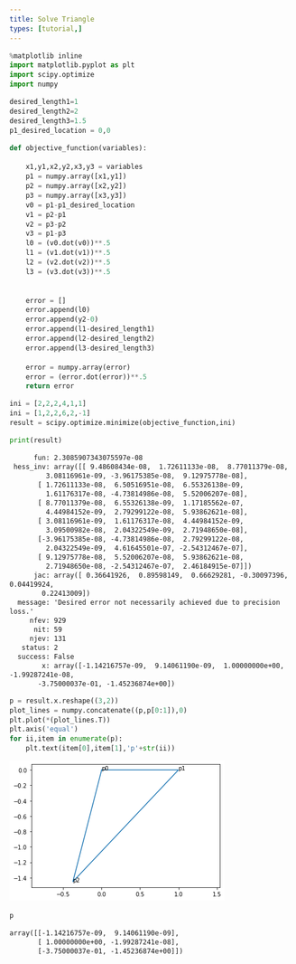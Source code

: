 ```yaml
---
title: Solve Triangle
types: [tutorial,] 
---
```



```python
%matplotlib inline
import matplotlib.pyplot as plt
import scipy.optimize
import numpy
```


```python
desired_length1=1 
desired_length2=2
desired_length3=1.5
p1_desired_location = 0,0
```


```python
def objective_function(variables):

    x1,y1,x2,y2,x3,y3 = variables
    p1 = numpy.array([x1,y1])
    p2 = numpy.array([x2,y2])
    p3 = numpy.array([x3,y3])
    v0 = p1-p1_desired_location
    v1 = p2-p1
    v2 = p3-p2
    v3 = p1-p3
    l0 = (v0.dot(v0))**.5
    l1 = (v1.dot(v1))**.5
    l2 = (v2.dot(v2))**.5
    l3 = (v3.dot(v3))**.5
    
    
    error = []
    error.append(l0)
    error.append(y2-0)
    error.append(l1-desired_length1)
    error.append(l2-desired_length2)
    error.append(l3-desired_length3)
    
    error = numpy.array(error)
    error = (error.dot(error))**.5
    return error    
```


```python
ini = [2,2,2,4,1,1]
ini = [1,2,2,6,2,-1]
result = scipy.optimize.minimize(objective_function,ini)
```


```python
print(result)
```

          fun: 2.3085907343075597e-08
     hess_inv: array([[ 9.48608434e-08,  1.72611133e-08,  8.77011379e-08,
             3.08116961e-09, -3.96175385e-08,  9.12975778e-08],
           [ 1.72611133e-08,  6.50516951e-08,  6.55326138e-09,
             1.61176317e-08, -4.73814986e-08,  5.52006207e-08],
           [ 8.77011379e-08,  6.55326138e-09,  1.17185562e-07,
             4.44984152e-09,  2.79299122e-08,  5.93862621e-08],
           [ 3.08116961e-09,  1.61176317e-08,  4.44984152e-09,
             3.09500982e-08,  2.04322549e-09,  2.71948650e-08],
           [-3.96175385e-08, -4.73814986e-08,  2.79299122e-08,
             2.04322549e-09,  4.61645501e-07, -2.54312467e-07],
           [ 9.12975778e-08,  5.52006207e-08,  5.93862621e-08,
             2.71948650e-08, -2.54312467e-07,  2.46184915e-07]])
          jac: array([ 0.36641926,  0.89598149,  0.66629281, -0.30097396,  0.04419924,
            0.22413009])
      message: 'Desired error not necessarily achieved due to precision loss.'
         nfev: 929
          nit: 59
         njev: 131
       status: 2
      success: False
            x: array([-1.14216757e-09,  9.14061190e-09,  1.00000000e+00, -1.99287241e-08,
           -3.75000037e-01, -1.45236874e+00])
    


```python
p = result.x.reshape((3,2))
plot_lines = numpy.concatenate((p,p[0:1]),0)
plt.plot(*(plot_lines.T))
plt.axis('equal')
for ii,item in enumerate(p):
    plt.text(item[0],item[1],'p'+str(ii))

```


    
![png](output_6_0.png)
    



```python
p
```




    array([[-1.14216757e-09,  9.14061190e-09],
           [ 1.00000000e+00, -1.99287241e-08],
           [-3.75000037e-01, -1.45236874e+00]])




```python

```
